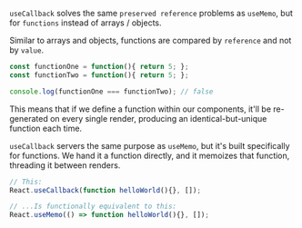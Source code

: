 `useCallback` solves the same `preserved reference` problems as `useMemo`, but for `functions` instead of arrays / objects.

Similar to arrays and objects, functions are compared by `reference` and not by `value`. 

```js
const functionOne = function(){ return 5; };
const functionTwo = function(){ return 5; };

console.log(functionOne === functionTwo); // false
```

This means that if we define a function within our components, it'll be re-generated on every single render, producing an identical-but-unique function each time.

`useCallback` servers the same purpose as `useMemo`, but it's built specifically for functions. We hand it a function directly, and it memoizes that function, threading it between renders.

```js
// This:
React.useCallback(function helloWorld(){}, []);

// ...Is functionally equivalent to this:
React.useMemo(() => function helloWorld(){}, []);
```

